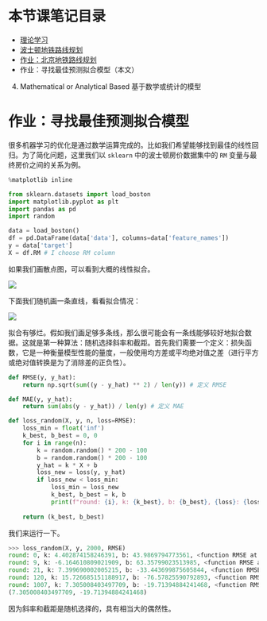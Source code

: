 # 本节课笔记目录

- [理论学习](/02_1.md)
- [波士顿地铁路线规划](/02_2.md)
- [作业：北京地铁路线规划](/02_3.md)
- 作业：寻找最佳预测拟合模型（本文）

4. Mathematical or Analytical Based 基于数学或统计的模型

# 作业：寻找最佳预测拟合模型

很多机器学习的优化是通过数学运算完成的。比如我们希望能够找到最佳的线性回归。为了简化问题，这里我们以 `sklearn` 中的波士顿房价数据集中的 `RM` 变量与最终房价之间的关系为例。
```python
%matplotlib inline

from sklearn.datasets import load_boston
import matplotlib.pyplot as plt
import pandas as pd
import random

data = load_boston()
df = pd.DataFrame(data['data'], columns=data['feature_names'])
y = data['target']
X = df.RM # I choose RM column
```
如果我们画散点图，可以看到大概的线性拟合。

![](/pics/plot.png)

下面我们随机画一条直线，看看拟合情况：

![](/pics/plot_2.png)

拟合有够烂。假如我们画足够多条线，那么很可能会有一条线能够较好地拟合数据。这就是第一种算法：随机选择斜率和截距。首先我们需要一个定义：损失函数，它是一种衡量模型性能的量度，一般使用均方差或平均绝对值之差（进行平方或绝对值转换是为了消除差的正负性）。
```python
def RMSE(y, y_hat):
    return np.sqrt(sum((y - y_hat) ** 2) / len(y)) # 定义 RMSE

def MAE(y, y_hat):
    return sum(abs(y - y_hat)) / len(y) # 定义 MAE

def loss_random(X, y, n, loss=RMSE):
    loss_min = float('inf')
    k_best, b_best = 0, 0
    for i in range(n):
        k = random.random() * 200 - 100
        b = random.random() * 200 - 100
        y_hat = k * X + b
        loss_new = loss(y, y_hat)
        if loss_new < loss_min:
            loss_min = loss_new
            k_best, b_best = k, b
            print(f"round: {i}, k: {k_best}, b: {b_best}, {loss}: {loss_min}")
        
    return (k_best, b_best)
```
我们来运行一下。
```python
>>> loss_random(X, y, 2000, RMSE)
round: 0, k: 4.402874158246391, b: 43.9869794773561, <function RMSE at 0x1a227b3378>: 49.6760472638054
round: 9, k: -6.164610809021909, b: 63.35799023513985, <function RMSE at 0x1a227b3378>: 12.758239429343842
round: 21, k: 7.399690002005215, b: -33.443699875605844, <function RMSE at 0x1a227b3378>: 11.608200130639993
round: 120, k: 15.726685151188917, b: -76.57825590792893, <function RMSE at 0x1a227b3378>: 8.080710915756143
round: 1007, k: 7.305008403497709, b: -19.71394884241468, <function RMSE at 0x1a227b3378>: 7.655457643047357
(7.305008403497709, -19.71394884241468)
```
因为斜率和截距是随机选择的，具有相当大的偶然性。